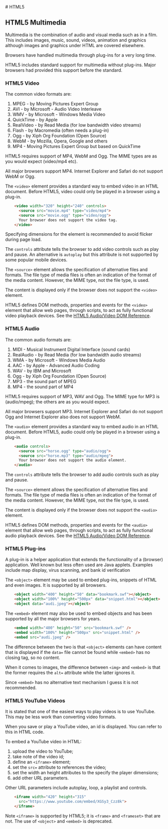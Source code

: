 <!DOCTYPE html>
<html>

<head>
    <meta charset="UTF-8" />
    <link rel="stylesheet" href="../styles/style-sheet.css" />
</head>

<body>
# HTML5


## HTML5 Multimedia

Multimedia is the combination of audio and visual media such as in a film.
This includes images, music, sound, videos, animation and graphics
although images and graphics under HTML are covered elsewhere.

Browsers have handled multimedia through plug-ins for a very long time.

HTML5 includes standard support for multimedia without plug-ins.
Major browsers had provided this support before the standard.


### HTML5 Video

The common video formats are:

 1. MPEG      - by Moving Pictures Expert Group
 1. AVI       - by Microsoft - Audio Video Interleave
 1. WMV       - by Microsoft - Windows Media Video
 1. QuickTime - by Apple
 1. RealVideo - by Read Media (for low bandwidth video streams)
 1. Flash     - by Macromedia (often needs a plug-in)
 1. Ogg       - by Xiph Org Foundation (Open Source)
 1. WebM      - by Mozilla, Opera, Google and others
 1. MP4       - Moving Pictures Expert Group but based on QuickTime

HTML5 requires support of MP4, WebM and Ogg.
The MIME types are as you would expect (video/mp4 etc).

All major browsers support MP4.
Internet Explorer and Safari do not support WebM or Ogg.

The `<video>` element provides a standard way to embed video in an HTML document.
Before HTML5, video could only be played in a browser using a plug-in.

```html
    <video width="320" height="240" controls>
      <source src="movie.mp4" type="video/mp4">
      <source src="movie.ogg" type="video/ogg">
      Your browser does not support the video tag.
    </video>
```

Specifying dimensions for the element is recommended to avoid flicker during page load.

The `controls` attribute tells the browser to add video controls such as play and pause.
An alternative is `autoplay` but this attribute is not supported by some popular mobile devices.

The `<source>` element allows the specification of alternative files and formats.
The file type of media files is often an indication of the format of the media content.
However, the MIME type, not the file type, is used.

The content is displayed only if the browser does not support the `<video>` element.

HTML5 defines DOM methods, properties and events for the `<video>` element that allow
web pages, through scripts, to act as fully functional video playback devices.
See the [HTML5 Audio/Video DOM Reference](https://www.w3schools.com/tags/ref_av_dom.asp).


### HTML5 Audio

The common audio formats are:

 1. MIDI      - Musical Instrument Digital Interface (sound cards)
 1. RealAudio - by Read Media (for low bandwidth audio streams)
 1. WMA       - by Microsoft - Windows Media Audio
 1. AAC       - by Apple - Advanced Audio Coding
 1. WAV       - by IBM and Microsoft
 1. Ogg       - by Xiph Org Foundation (Open Source)
 1. MP3       - the sound part of MPEG
 1. MP4       - the sound part of MP4

HTML5 requires support of MP3, WAV and Ogg.
The MIME type for MP3 is (audio/mpeg); the others are as you would expect.

All major browsers support MP3.
Internet Explorer and Safari do not support Ogg and Internet Explorer also does not support WebM.

The `<audio>` element provides a standard way to embed audio in an HTML document.
Before HTML5, audio could only be played in a browser using a plug-in.

```html
    <audio controls>
      <source src="horse.ogg" type="audio/ogg">
      <source src="horse.mp3" type="audio/mpeg">
      Your browser does not support the audio element.
    </audio>
```

The `controls` attribute tells the browser to add audio controls such as play and pause.

The `<source>` element allows the specification of alternative files and formats.
The file type of media files is often an indication of the format of the media content.
However, the MIME type, not the file type, is used.

The content is displayed only if the browser does not support the `<audio>` element.

HTML5 defines DOM methods, properties and events for the `<audio>` element that allow
web pages, through scripts, to act as fully functional audio playback devices.
See the [HTML5 Audio/Video DOM Reference](https://www.w3schools.com/tags/ref_av_dom.asp).


### HTML5 Plug-ins

A plug-in is a helper application that extends the functionality of a (browser) application.
Well known but less often used are Java applets.
Examples include map display, virus scanning, and bank id verification

The `<object>` element may be used to embed plug-ins, snippets of HTML and even images.
It is supported by all browsers.

```html
    <object width="400" height="50" data="bookmark.swf"></object>
    <object width="100%" height="500px" data="snippet.html"></object>
    <object data="audi.jpeg"></object>
```

The `<embed>` element may also be used to embed objects and has been supported by all the major browsers for years.

```html
    <embed width="400" height="50" src="bookmark.swf" />
    <embed width="100%" height="500px" src="snippet.html" />
    <embed src="audi.jpeg" />
```

The difference between the two is that `<object>` elements can have content that is displayed if the `data=` file cannot be found
while `<embed>` has no closing tag, so no content.

When it comes to images, the difference between `<img>` and `<embed>` is that the former requires the `alt=` attribute while the latter ignores it.

Since `<embed>` has no alternative text mechanism I guess it is not recommended.


### HTML5 YouTube Videos

It is stated that one of the easiest ways to play videos is to use YouTube.
This may be less work than converting video formats.

When you save or play a YouTube video, an id is displayed.
You can refer to this in HTML code.

To embed a YouTube video in HTML:

 1. upload the video to YouTube;
 1. take note of the video id;
 1. define an `<iframe>` element;
 1. set the `src=` attribute to references the video;
 1. set the width an height attributes to the specify the player dimensions;
 1. add other URL parameters.

Other URL parameters include autoplay, loop, a playlist and controls.

```html
    <iframe width="420" height="315"
      src="https://www.youtube.com/embed/XGSy3_Czz8k">
    </iframe>
```

Note `<iframe>` is supported by HTML5; it is `<frame>` and `<frameset>` that are not.
The use of `<object>` and `<embed>` is deprecated.

</body>
</html>
